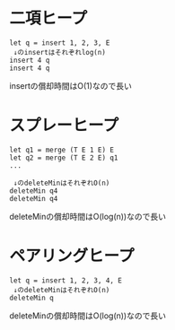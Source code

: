 # 二項ヒープ

```text
let q = insert 1, 2, 3, E  
 ↓のinsertはそれぞれlog(n)
insert 4 q  
insert 4 q  
```

insertの償却時間はO(1)なので長い

# スプレーヒープ

```text
let q1 = merge (T E 1 E) E
let q2 = merge (T E 2 E) q1
...

 ↓のdeleteMinはそれぞれO(n)
deleteMin q4
deleteMin q4
```

deleteMinの償却時間はO(log(n))なので長い

# ペアリングヒープ

```text
let q = insert 1, 2, 3, 4, E
 ↓のdeleteMinはそれぞれO(n)
deleteMin q
```

deleteMinの償却時間はO(log(n))なので長い

